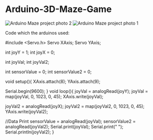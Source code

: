 # Arduino-3D-Maze-Game

![Arduino Maze project photo 2](https://github.com/user-attachments/assets/a6f233e8-2cee-4f3c-b052-22506723ec15)
![Arduino Maze project photo 1](https://github.com/user-attachments/assets/58b2945d-2176-4daa-a2d5-c2c466c6266f)



Code which the arduinos used:

#include <Servo.h>
Servo XAxis;
Servo YAxis;

int joyY = 1;
int joyX = 0;

int joyVal;
int joyVal2;

int sensorValue = 0;
int sensorValue2 = 0;

void setup(){
 XAxis.attach(8);
 YAxis.attach(9);

 Serial.begin(9600);
}
void loop(){
 joyVal = analogRead(joyY);
 joyVal = map(joyVal, 0, 1023, 0, 45);
 XAxis.write(joyVal);

 joyVal2 = analogRead(joyX);
 joyVal2 = map(joyVal2, 0, 1023, 0, 45);
 YAxis.write(joyVal2);

//Data Print
sensorValue = analogRead(joyVal);
sensorValue2 = analogRead(joyVal2);
 Serial.print(joyVal);
 Serial.print(" ");
 Serial.println(joyVal2);
}
